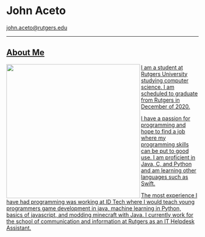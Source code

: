 <script src="https://kit.fontawesome.com/aba1d8c3e9.js" crossorigin="anonymous"></script>

# John Aceto 
<a href = "mailto: john.aceto@rutgers.edu">john.aceto@rutgers.edu</a>

<a href="https://github.com/johnaceto"><i class="fab fa-github fa-2x"></i>
<a href="https://www.linkedin.com/in/john-aceto-62030812b"><i class="fab fa-linkedin-in fa-2x"></i>

---

## About Me

<img align="left" width="350" height="350" src="https://johnaceto.github.io/assets/img/testme.jpg">

I am a student at Rutgers University studying computer science. I am scheduled to graduate from Rutgers in December of 2020.

I have a passion for programming and hope to find a job where my programming skills can be put to good use. I am proficient in Java, C, and Python and am learning other languages such as Swift.

The most experience I have had programming was working at ID Tech where I would teach young programmers game development in java, machine learning in Python, basics of javascript, and modding minecraft with Java. I currently work for the school of communication and information at Rutgers as an IT Helpdesk Assistant.

<a href="https://github.com"><i class="fab fa-github"></i>
